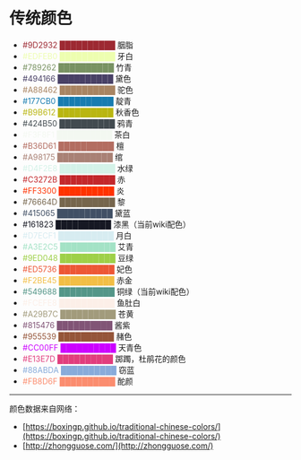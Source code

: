 # 传统颜色

- <span style="color:#9D2932">#9D2932 ██████████</span> 胭脂
- <span style="color:#EDFEB0">#EDFEB0 ██████████</span> 牙白
- <span style="color:#789262">#789262 ██████████</span> 竹青
- <span style="color:#494166">#494166 ██████████</span> 黛色
- <span style="color:#A88462">#A88462 ██████████</span> 驼色
- <span style="color:#177CB0">#177CB0 ██████████</span> 靛青
- <span style="color:#B9B612">#B9B612 ██████████</span> 秋香色
- <span style="color:#424B50">#424B50 ██████████</span> 鸦青
- <span style="color:#F3F8F1">#F3F8F1 ██████████</span> 茶白
- <span style="color:#B36D61">#B36D61 ██████████</span> 檀
- <span style="color:#A98175">#A98175 ██████████</span> 绾
- <span style="color:#D4F2E8">#D4F2E8 ██████████</span> 水绿
- <span style="color:#C3272B">#C3272B ██████████</span> 赤
- <span style="color:#FF3300">#FF3300 ██████████</span> 炎
- <span style="color:#76664D">#76664D ██████████</span> 黎
- <span style="color:#415065">#415065 ██████████</span> 黛蓝
- <span style="color:#161823">#161823 ██████████</span> 漆黑（当前wiki配色）
- <span style="color:#D7ECF1">#D7ECF1 ██████████</span> 月白
- <span style="color:#A3E2C5">#A3E2C5 ██████████</span> 艾青
- <span style="color:#9ED048">#9ED048 ██████████</span> 豆绿
- <span style="color:#ED5736">#ED5736 ██████████</span> 妃色
- <span style="color:#F2BE45">#F2BE45 ██████████</span> 赤金
- <span style="color:#549688">#549688 ██████████</span> 铜绿（当前wiki配色）
- <span style="color:#FCEFE8">#FCEFE8 ██████████</span> 鱼肚白
- <span style="color:#A29B7C">#A29B7C ██████████</span> 苍黄
- <span style="color:#815476">#815476 ██████████</span> 酱紫
- <span style="color:#955539">#955539 ██████████</span> 赭色
- <span style="color:#CC00FF">#CC00FF ██████████</span> 天青色
- <span style="color:#E13E7D">#E13E7D ██████████</span> 踯躅，杜鹃花的颜色
- <span style="color:#88ABDA">#88ABDA ██████████</span> 窃蓝
- <span style="color:#FB8D6F">#FB8D6F ██████████</span> 酡颜

---

颜色数据来自网络：

- [https://boxingp.github.io/traditional-chinese-colors/](https://boxingp.github.io/traditional-chinese-colors/)
- [http://zhongguose.com/](http://zhongguose.com/)
